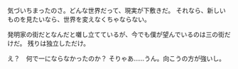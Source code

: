 気づいちまったのさ。どんな世界だって、現実が下敷きだ。
それなら、新しいものを見たいなら、世界を変えなくちゃならない。

発明家の街だとなんだと囃し立てているが、今でも僕が望んでいるのは三の街だけだ。
残りは独立しただけ。

え？　何で一にならなかったのか？
そりゃあ……うん。向こうの方が強いし。
